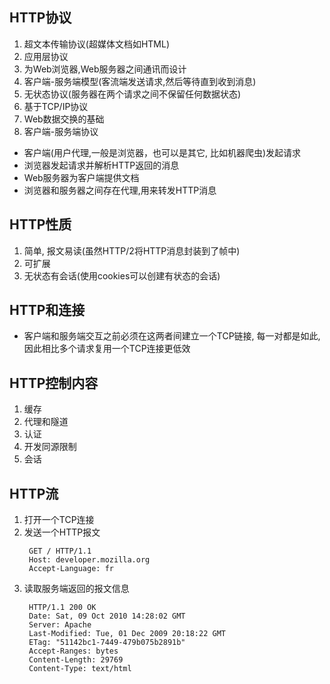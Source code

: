 ## HTTP协议
1. 超文本传输协议(超媒体文档如HTML)
2. 应用层协议
3. 为Web浏览器,Web服务器之间通讯而设计
4. 客户端-服务端模型(客流端发送请求,然后等待直到收到消息)
5. 无状态协议(服务器在两个请求之间不保留任何数据状态)
6. 基于TCP/IP协议
7. Web数据交换的基础
8. 客户端-服务端协议


- 客户端(用户代理,一般是浏览器，也可以是其它,  比如机器爬虫)发起请求
- 浏览器发起请求并解析HTTP返回的消息
- Web服务器为客户端提供文档
- 浏览器和服务器之间存在代理,用来转发HTTP消息
  
## HTTP性质
1. 简单, 报文易读(虽然HTTP/2将HTTP消息封装到了帧中)
2. 可扩展
3. 无状态有会话(使用cookies可以创建有状态的会话)

## HTTP和连接
- 客户端和服务端交互之前必须在这两者间建立一个TCP链接, 每一对都是如此,因此相比多个请求复用一个TCP连接更低效
  
## HTTP控制内容
1. 缓存
2. 代理和隧道
3. 认证
4. 开发同源限制
5. 会话

## HTTP流
1. 打开一个TCP连接
2. 发送一个HTTP报文
   ```
    GET / HTTP/1.1
    Host: developer.mozilla.org
    Accept-Language: fr
   ```
3. 读取服务端返回的报文信息
   ```
    HTTP/1.1 200 OK
    Date: Sat, 09 Oct 2010 14:28:02 GMT
    Server: Apache
    Last-Modified: Tue, 01 Dec 2009 20:18:22 GMT
    ETag: "51142bc1-7449-479b075b2891b"
    Accept-Ranges: bytes
    Content-Length: 29769
    Content-Type: text/html

  <!DOCTYPE html... (here comes the 29769 bytes of the requested web page)

   ```
  4. 关闭连接或者为后续请求重用连接
   
## HTTP报文

1. 请求
   ```
    GET / HTTP/1.1
    Host: developer.mozilla.org
    Accept-Language: fr
   ```


2. 响应
   ```
    HTTP/1.1 200 OK
    Date: Sat, 09 Oct 2010 14:28:02 GMT
    Server: Apache
    Last-Modified: Tue, 01 Dec 2009 20:18:22 GMT
    ETag: "51142bc1-7449-479b075b2891b"
    Accept-Ranges: bytes
    Content-Length: 29769
    Content-Type: text/html
   ```
## 基于HTTP的APIs
    ```
    XMLHttpRequest, Fetch API
    ```
### HTTP状态码
- 信息响应(100~199)
- 成功响应(200~299)
- 重定向消息(300~399)
- 客户端错误响应(400~499)
- 服务端错误响应(500~599)

  ```
  301: 永久重定向
  302: 临时重定向
  303: 指示客户端通过一个GET请求在另一个URL中获取请求的资源
  304: 客户端继续使用缓存

  400: 客户端错误,无效请求参数等
  401: 请求的资源需身份验证
  403: 没有访问权限(与401不同的是, 服务器知道客户端身份)
  404: 服务器找不到资源
  405: 目标资源不支持该方法

  500: 服务器遇到不知如何处理的情况
  501: 服务器不支持请求方法
  502: 服务器作为网关需要得到一个处理这个请求的响应,但是得到一个错误的响应
  503: 服务没有准备好处理请求,比如服务器维护或停机
  504: 服务器充当网关响应超时
  ```